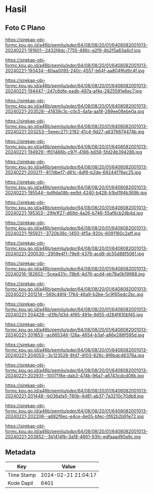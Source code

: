 # Hasil

## Foto C Plano

https://sirekap-obj-formc.kpu.go.id/a46b/pemilu/pdpr/64/08/08/20/01/6408082001013-20240221-191601--2432f4dc-7755-486c-a2f9-4b2f5a83a4cf.jpg

https://sirekap-obj-formc.kpu.go.id/a46b/pemilu/pdpr/64/08/08/20/01/6408082001013-20240221-193434--80aa0095-240c-4557-b64f-aa804f6d9c4f.jpg

https://sirekap-obj-formc.kpu.go.id/a46b/pemilu/pdpr/64/08/08/20/01/6408082001013-20240221-194447--247c6dfe-eadb-497a-af4e-2825591e6ec7.jpg

https://sirekap-obj-formc.kpu.go.id/a46b/pemilu/pdpr/64/08/08/20/01/6408082001013-20240221-203528--41839c3c-c0c5-4a1a-aa18-289ee08ebe0a.jpg

https://sirekap-obj-formc.kpu.go.id/a46b/pemilu/pdpr/64/08/08/20/01/6408082001013-20240221-203253--5eeec271-2192-41c4-9d27-a6376674474b.jpg

https://sirekap-obj-formc.kpu.go.id/a46b/pemilu/pdpr/64/08/08/20/01/6408082001013-20240221-194929--ff01486b-c97f-4186-b659-5fd24b394286.jpg

https://sirekap-obj-formc.kpu.go.id/a46b/pemilu/pdpr/64/08/08/20/01/6408082001013-20240221-200211--817dbe17-d61c-4df6-b2de-69244f76ec25.jpg

https://sirekap-obj-formc.kpu.go.id/a46b/pemilu/pdpr/64/08/08/20/01/6408082001013-20240221-195544--bd9da08b-ee9d-4240-b428-b1bd194b369b.jpg

https://sirekap-obj-formc.kpu.go.id/a46b/pemilu/pdpr/64/08/08/20/01/6408082001013-20240221-195303--29fe1f27-d69d-4a26-b746-55af6cb24b4d.jpg

https://sirekap-obj-formc.kpu.go.id/a46b/pemilu/pdpr/64/08/08/20/01/6408082001013-20240221-195921--3720b38c-1450-4f5a-920c-6091160c2aff.jpg

https://sirekap-obj-formc.kpu.go.id/a46b/pemilu/pdpr/64/08/08/20/01/6408082001013-20240221-200530--2959e4f1-79e9-4376-acd9-dc55d88f5061.jpg

https://sirekap-obj-formc.kpu.go.id/a46b/pemilu/pdpr/64/08/08/20/01/6408082001013-20240216-182602--5cea431c-78b6-4d76-acd4-eb78a0b19988.jpg

https://sirekap-obj-formc.kpu.go.id/a46b/pemilu/pdpr/64/08/08/20/01/6408082001013-20240221-201214--569c48f4-1784-46a9-b2be-5c9f65edc2bc.jpg

https://sirekap-obj-formc.kpu.go.id/a46b/pemilu/pdpr/64/08/08/20/01/6408082001013-20240221-204428--d3fb7d3d-4f65-491e-9d55-d284f610bf45.jpg

https://sirekap-obj-formc.kpu.go.id/a46b/pemilu/pdpr/64/08/08/20/01/6408082001013-20240221-201853--ac665346-126a-4654-b3af-a86e288f595d.jpg

https://sirekap-obj-formc.kpu.go.id/a46b/pemilu/pdpr/64/08/08/20/01/6408082001013-20240221-204053--3c123528-8fd7-4f03-826c-8f6bdc46376a.jpg

https://sirekap-obj-formc.kpu.go.id/a46b/pemilu/pdpr/64/08/08/20/01/6408082001013-20240221-202931--1007116e-dab3-474b-96a7-a6743cdcd08b.jpg

https://sirekap-obj-formc.kpu.go.id/a46b/pemilu/pdpr/64/08/08/20/01/6408082001013-20240221-201448--b036afa5-780b-4d81-ab37-7a3210c70db8.jpg

https://sirekap-obj-formc.kpu.go.id/a46b/pemilu/pdpr/64/08/08/20/01/6408082001013-20240221-202206--a682f6ec-e4ce-4e05-bfec-0f62b2b91e72.jpg

https://sirekap-obj-formc.kpu.go.id/a46b/pemilu/pdpr/64/08/08/20/01/6408082001013-20240221-203852--3b1414fb-3a18-4661-93fc-edfaaad90a9c.jpg


## Metadata

| Key        | Value               |
| ---------- | ------------------- |
| Time Stamp | 2024-02-21 21:04:17 |
| Kode Dapil | 6401                |



